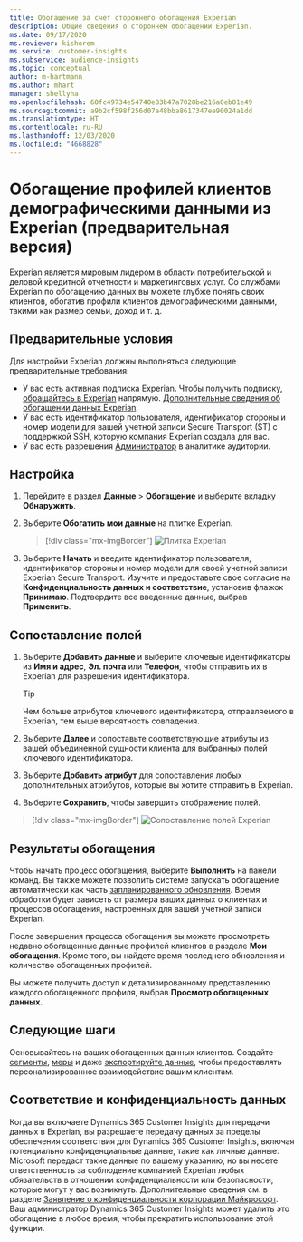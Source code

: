 ```yaml
---
title: Обогащение за счет стороннего обогащения Experian
description: Общие сведения о стороннем обогащении Experian.
ms.date: 09/17/2020
ms.reviewer: kishorem
ms.service: customer-insights
ms.subservice: audience-insights
ms.topic: conceptual
author: m-hartmann
ms.author: mhart
manager: shellyha
ms.openlocfilehash: 60fc49734e54740e83b47a7028be216a0eb81e49
ms.sourcegitcommit: a9b2cf598f256d07a48bba8617347ee90024a1dd
ms.translationtype: HT
ms.contentlocale: ru-RU
ms.lasthandoff: 12/03/2020
ms.locfileid: "4668828"
---
```

# <a name="enrich-customer-profiles-with-demographics-from-experian-preview"></a>Обогащение профилей клиентов демографическими данными из Experian (предварительная версия)

Experian является мировым лидером в области потребительской и деловой кредитной отчетности и маркетинговых услуг. Со службами Experian по обогащению данных вы можете глубже понять своих клиентов, обогатив профили клиентов демографическими данными, такими как размер семьи, доход и т. д.

## <a name="prerequisites"></a>Предварительные условия

Для настройки Experian должны выполняться следующие предварительные требования:

- У вас есть активная подписка Experian. Чтобы получить подписку, [обращайтесь в Experian](https://www.experian.com/marketing-services/contact) напрямую. [Дополнительные сведения об обогащении данных Experian](https://www.experian.com/marketing-services/microsoft?cmpid=ems_web_mci_cdppage).
- У вас есть идентификатор пользователя, идентификатор стороны и номер модели для вашей учетной записи Secure Transport (ST) с поддержкой SSH, которую компания Experian создала для вас.
- У вас есть разрешения [Администратор](permissions.md#administrator) в аналитике аудитории.

## <a name="configuration"></a>Настройка

1. Перейдите в раздел **Данные** > **Обогащение** и выберите вкладку **Обнаружить**.

1. Выберите **Обогатить мои данные** на плитке Experian.

   > [!div class="mx-imgBorder"]
   > ![Плитка Experian](media/experian-tile.png "Плитка Experian")

1. Выберите **Начать** и введите идентификатор пользователя, идентификатор стороны и номер модели для своей учетной записи Experian Secure Transport. Изучите и предоставьте свое согласие на **Конфиденциальность данных и соответствие**, установив флажок **Принимаю**. Подтвердите все введенные данные, выбрав **Применить**.

## <a name="map-your-fields"></a>Сопоставление полей

1. Выберите **Добавить данные** и выберите ключевые идентификаторы из **Имя и адрес**, **Эл. почта** или **Телефон**, чтобы отправить их в Experian для разрешения идентификатора.

   > [!TIP]
   > Чем больше атрибутов ключевого идентификатора, отправляемого в Experian, тем выше вероятность совпадения.

1. Выберите **Далее** и сопоставьте соответствующие атрибуты из вашей объединенной сущности клиента для выбранных полей ключевого идентификатора.

1. Выберите **Добавить атрибут** для сопоставления любых дополнительных атрибутов, которые вы хотите отправить в Experian.

1.  Выберите **Сохранить**, чтобы завершить отображение полей.

   > [!div class="mx-imgBorder"]
   > ![Сопоставление полей Experian](media/experian-field-mapping.png "Сопоставление полей Experian")

## <a name="enrichment-results"></a>Результаты обогащения

Чтобы начать процесс обогащения, выберите **Выполнить** на панели команд. Вы также можете позволить системе запускать обогащение автоматически как часть [запланированного обновления](system.md#schedule-tab). Время обработки будет зависеть от размера ваших данных о клиентах и процессов обогащения, настроенных для вашей учетной записи Experian.

После завершения процесса обогащения вы можете просмотреть недавно обогащенные данные профилей клиентов в разделе **Мои обогащения**. Кроме того, вы найдете время последнего обновления и количество обогащенных профилей.

Вы можете получить доступ к детализированному представлению каждого обогащенного профиля, выбрав **Просмотр обогащенных данных**.

## <a name="next-steps"></a>Следующие шаги

Основывайтесь на ваших обогащенных данных клиентов. Создайте [сегменты](segments.md), [меры](measures.md) и даже [экспортируйте данные](export-destinations.md), чтобы предоставлять персонализированное взаимодействие вашим клиентам.

## <a name="data-privacy-and-compliance"></a>Соответствие и конфиденциальность данных

Когда вы включаете Dynamics 365 Customer Insights для передачи данных в Experian, вы разрешаете передачу данных за пределы обеспечения соответствия для Dynamics 365 Customer Insights, включая потенциально конфиденциальные данные, такие как личные данные. Microsoft передаст такие данные по вашему указанию, но вы несете ответственность за соблюдение компанией Experian любых обязательств в отношении конфиденциальности или безопасности, которые могут у вас возникнуть. Дополнительные сведения см. в разделе [Заявление о конфиденциальности корпорации Майкрософт](https://go.microsoft.com/fwlink/?linkid=396732).
Ваш администратор Dynamics 365 Customer Insights может удалить это обогащение в любое время, чтобы прекратить использование этой функции.
